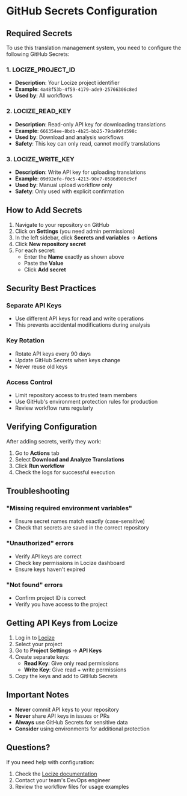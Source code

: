 # GitHub Secrets Configuration

## Required Secrets

To use this translation management system, you need to configure the following GitHub Secrets:

### 1. LOCIZE_PROJECT_ID
- **Description**: Your Locize project identifier
- **Example**: `4a48f53b-4f59-4179-ade9-25766306c8ed`
- **Used by**: All workflows

### 2. LOCIZE_READ_KEY
- **Description**: Read-only API key for downloading translations
- **Example**: `666354ee-8bdb-4b25-bb25-79da99fd598c`
- **Used by**: Download and analysis workflows
- **Safety**: This key can only read, cannot modify translations

### 3. LOCIZE_WRITE_KEY
- **Description**: Write API key for uploading translations
- **Example**: `09d92efe-f0c5-4213-90e7-0586d908c9cf`
- **Used by**: Manual upload workflow only
- **Safety**: Only used with explicit confirmation

## How to Add Secrets

1. Navigate to your repository on GitHub
2. Click on **Settings** (you need admin permissions)
3. In the left sidebar, click **Secrets and variables** → **Actions**
4. Click **New repository secret**
5. For each secret:
   - Enter the **Name** exactly as shown above
   - Paste the **Value**
   - Click **Add secret**

## Security Best Practices

### Separate API Keys
- Use different API keys for read and write operations
- This prevents accidental modifications during analysis

### Key Rotation
- Rotate API keys every 90 days
- Update GitHub Secrets when keys change
- Never reuse old keys

### Access Control
- Limit repository access to trusted team members
- Use GitHub's environment protection rules for production
- Review workflow runs regularly

## Verifying Configuration

After adding secrets, verify they work:

1. Go to **Actions** tab
2. Select **Download and Analyze Translations**
3. Click **Run workflow**
4. Check the logs for successful execution

## Troubleshooting

### "Missing required environment variables"
- Ensure secret names match exactly (case-sensitive)
- Check that secrets are saved in the correct repository

### "Unauthorized" errors
- Verify API keys are correct
- Check key permissions in Locize dashboard
- Ensure keys haven't expired

### "Not found" errors
- Confirm project ID is correct
- Verify you have access to the project

## Getting API Keys from Locize

1. Log in to [Locize](https://www.locize.app)
2. Select your project
3. Go to **Project Settings** → **API Keys**
4. Create separate keys:
   - **Read Key**: Give only read permissions
   - **Write Key**: Give read + write permissions
5. Copy the keys and add to GitHub Secrets

## Important Notes

- **Never** commit API keys to your repository
- **Never** share API keys in issues or PRs
- **Always** use GitHub Secrets for sensitive data
- **Consider** using environments for additional protection

## Questions?

If you need help with configuration:
1. Check the [Locize documentation](https://docs.locize.com)
2. Contact your team's DevOps engineer
3. Review the workflow files for usage examples